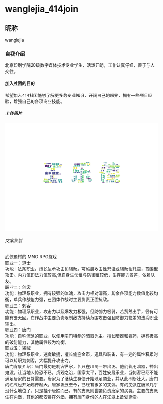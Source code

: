 # wanglejia_414join
## 昵称
wanglejia
### 自我介绍
北京印刷学院20级数字媒体技术专业学生，活泼开朗，工作认真仔细，善于与人交往。
#### 加入社团的目的
希望加入414社团能够了解更多的专业知识，开阔自己的眼界，拥有一些项目经验，增强自己的各项专业技能。
##### 上传图片
![王乐佳](https://github.com/W-lejia/wanglejia_414join/blob/main/%E5%90%8D%E5%AD%97%E5%BD%A2%E7%8A%B6%E8%AF%8D%E4%BA%91%E5%9B%BE.png)
###### 文案策划
武侠题材的 MMO RPG游戏<br>
职业一：道士<br>
  功能：法系职业，擅长法术攻击和辅助。可施展攻击性咒语或辅助性咒语，范围型攻击。内力值即法力值较高,但自身生命值与防御值较低，生存能力较差，依赖队友。<br>
职业二：剑客<br>
  功能：物理系职业，拥有较强的体魄，攻击力相对偏高，其余各项能力数值比较均衡，单兵作战能力强，在团体作战时主要负责正面抗敌。<br>
职业三：刺客<br>
  功能：物理系职业，攻击力以及爆发力极强，但防御力极弱，若贸然出手，很有可能有去无回。在作战中主要负责限制敌方持续范围攻击强且防御力较差的法系职业输出。<br>
职业四：唐门<br>
  功能：自称流派的职业，以使用宗门特制的暗器为主。擅长暗器和毒药，拥有极高的破防能力，其他属性较为均衡。<br>
职业五：盗贼<br>
  功能：物理系职业，速度敏捷，擅长偷盗金币，道具和装备，有一定的属性积累时可以转职为刺客，大幅提升攻击力。<br>
唐门背景介绍：唐门最初是刺客世家，但只在川蜀一带出没。他们善用暗器，神出鬼没，让当地人惊恐不已。贞观之治，国家太平，百姓安居乐业，当刺客已经不能满足唐家的日常需要。唐家为了继续生存便开始涉足商业，并从此不断壮大。唐门的名气也开始越传越大。唐家发展至今，已经有很多的支派。有的支派在唐家几乎没什么地位了，只是挂个唐姓而已。有的支派则世袭负责唐家的买卖。主要的支派住在内堡，其他的都安排在外堡。拥有唐门身份的人在江湖上备受尊崇。
